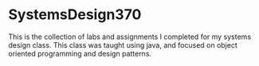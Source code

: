 # SystemsDesign370
This is the collection of labs and assignments I completed for my systems design class. This class was taught using java, and focused on object oriented programming and design patterns.
